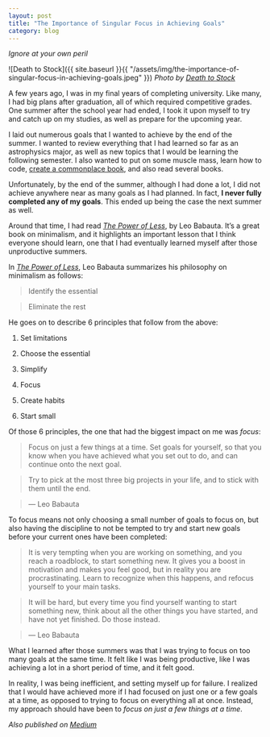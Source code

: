 ```yaml
---
layout: post
title: "The Importance of Singular Focus in Achieving Goals"
category: blog
---
```


*Ignore at your own peril*

![Death to Stock]({{ site.baseurl }}{{ "/assets/img/the-importance-of-singular-focus-in-achieving-goals.jpeg" }})
*Photo by [Death to Stock](https://deathtothestockphoto.com/)*

A few years ago, I was in my final years of completing university. Like many, I had big plans after graduation, all of which required competitive grades. One summer after the school year had ended, I took it upon myself to try and catch up on my studies, as well as prepare for the upcoming year.

I laid out numerous goals that I wanted to achieve by the end of the summer. I wanted to review everything that I had learned so far as an astrophysics major, as well as new topics that I would be learning the following semester. I also wanted to put on some muscle mass, learn how to code, [create a commonplace book](https://ryanholiday.net/how-and-why-to-keep-a-commonplace-book/), and also read several books.

Unfortunately, by the end of the summer, although I had done a lot, I did not achieve anywhere near as many goals as I had planned. In fact, **I never fully completed any of my goals**. This ended up being the case the next summer as well.

Around that time, I had read *[The Power of Less](https://zenhabits.net/the-power-of-less-has-launched-free-giveaways-for-book-buyers/)*, by Leo Babauta. It’s a great book on minimalism, and it highlights an important lesson that I think everyone should learn, one that I had eventually learned myself after those unproductive summers.

In *[The Power of Less](https://zenhabits.net/the-power-of-less-has-launched-free-giveaways-for-book-buyers/)*, Leo Babauta summarizes his philosophy on minimalism as follows:

> Identify the essential

> Eliminate the rest

He goes on to describe 6 principles that follow from the above:

1. Set limitations

2. Choose the essential

3. Simplify

4. Focus

5. Create habits

6. Start small

Of those 6 principles, the one that had the biggest impact on me was *focus*:

> Focus on just a few things at a time. Set goals for yourself, so that you know when you have achieved what you set out to do, and can continue onto the next goal.

> Try to pick at the most three big projects in your life, and to stick with them until the end.

> — Leo Babauta

To focus means not only choosing a small number of goals to focus on, but also having the discipline to not be tempted to try and start new goals before your current ones have been completed:

> It is very tempting when you are working on something, and you reach a roadblock, to start something new. It gives you a boost in motivation and makes you feel good, but in reality you are procrastinating. Learn to recognize when this happens, and refocus yourself to your main tasks.

> It will be hard, but every time you find yourself wanting to start something new, think about all the other things you have started, and have not yet finished. Do those instead.

> — Leo Babauta

What I learned after those summers was that I was trying to focus on too many goals at the same time. It felt like I was being productive, like I was achieving a lot in a short period of time, and it felt good.

In reality, I was being inefficient, and setting myself up for failure. I realized that I would have achieved more if I had focused on just one or a few goals at a time, as opposed to trying to focus on everything all at once. Instead, my approach should have been to *focus on just a few things at a time*.

*Also published on [Medium](https://medium.com/the-innovation/the-importance-of-singular-focus-in-achieving-goals-9b0f983b2540)*
